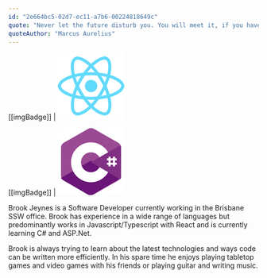 ```yaml
---
id: "2e664bc5-02d7-ec11-a7b6-00224818649c"
quote: "Never let the future disturb you. You will meet it, if you have to, with the same weapons of reason which today arm you against the present."
quoteAuthor: "Marcus Aurelius"
---
```


[[imgBadge]]
| ![React](../badges/Developer-react.png)

[[imgBadge]]
| ![C#](../badges/Developer-c-sharp.png)

Brook Jeynes is a Software Developer currently working in the Brisbane SSW office. Brook has experience in a wide range of languages but predominantly works in Javascript/Typescript with React and is currently learning C# and ASP.Net.

Brook is always trying to learn about the latest technologies and ways code can be written more efficiently. In his spare time he enjoys playing tabletop games and video games with his friends or playing guitar and writing music.
